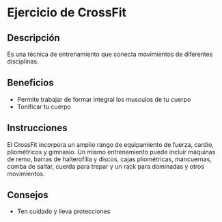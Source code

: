 # Ejercicio de CrossFit

## Descripción
Es una técnica de entrenamiento que conecta movimientos de diferentes disciplinas.

## Beneficios
- Permite trabajar de formar integral  los musculos de tu cuerpo
- Tonificar tu cuerpo

## Instrucciones
El CrossFit incorpora un amplio rango de equipamiento de fuerza, cardio, pliométricos y gimnasio. Un mismo entrenamiento puede incluir máquinas de remo, barras de halterofilia y discos, cajas pliométricas, mancuernas, comba de saltar, cuerda para trepar y un rack para dominadas y otros movimientos.

## Consejos
- Ten cuidado y lleva protecciones